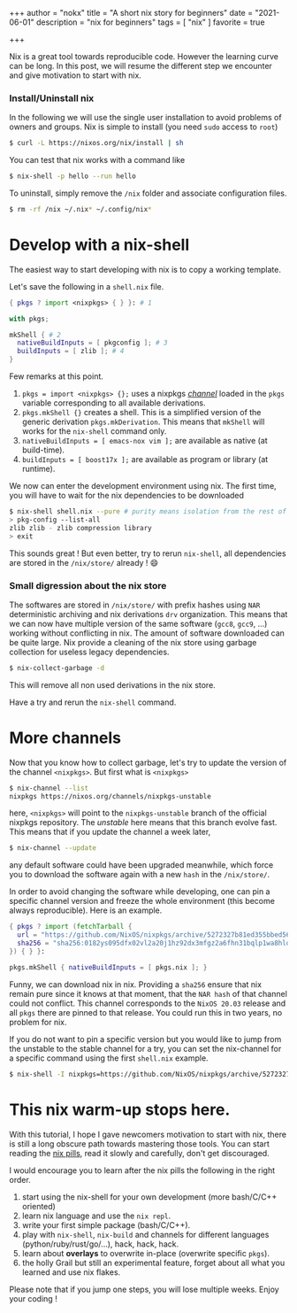 +++
author = "nokx"
title = "A short nix story for beginners"
date = "2021-06-01"
description = "nix for beginners"
tags = [ "nix" ]
favorite = true

+++


Nix is a great tool towards reproducible code. However the learning curve can be long. In this post, we will resume the different step we encounter and give motivation to start with nix.

### Install/Uninstall nix

In the following we will use the single user installation to avoid problems of owners and groups. Nix is simple to install (you need `sudo` access to `root`)

```bash
$ curl -L https://nixos.org/nix/install | sh
```

You can test that nix works with a command like 

```bash
$ nix-shell -p hello --run hello
```

To uninstall, simply remove the `/nix` folder and associate configuration files.

 ```bash
 $ rm -rf /nix ~/.nix* ~/.config/nix*
 ```

# Develop with a nix-shell

The easiest way to start developing with nix is to copy a working template.

Let's save the following in a `shell.nix` file.

```nix
{ pkgs ? import <nixpkgs> { } }: # 1

with pkgs;

mkShell { # 2
  nativeBuildInputs = [ pkgconfig ]; # 3
  buildInputs = [ zlib ]; # 4
}
```

Few remarks at this point.

1. `pkgs = import <nixpkgs> {};` uses a nixpkgs [_channel_](#more-channels) loaded in the `pkgs` variable corresponding to all available derivations.
2. `pkgs.mkShell {}` creates a shell. This is a simplified version of the generic derivation `pkgs.mkDerivation`. This means that `mkShell` will works for the `nix-shell` command only.
3. `nativeBuildInputs = [ emacs-nox vim ];` are available as native (at build-time).
4. `buildInputs = [ boost17x ];` are available as program or library (at runtime). 

We now can enter the development environment using nix. The first time, you will have to wait for the nix dependencies to be downloaded

```bash
$ nix-shell shell.nix --pure # purity means isolation from the rest of the system
> pkg-config --list-all
zlib zlib - zlib compression library
> exit
```

This sounds great ! But even better, try to rerun `nix-shell`, all dependencies are stored in the `/nix/store/`  already ! :smile:

### Small digression about the nix store

The softwares are stored in `/nix/store/` with prefix hashes using `NAR` deterministic archiving and nix derivations `drv` organization. This means that we can now have multiple version of the same software (`gcc8`, `gcc9`, ...) working without conflicting in nix. The amount of software downloaded can be quite large. Nix provide a cleaning of the nix store using garbage collection for useless legacy dependencies.

```bash
$ nix-collect-garbage -d
```

This will remove all non used derivations in the nix store.

Have a try and rerun the `nix-shell` command.

# More channels

Now that you know how to collect garbage, let's try to update the version of the channel `<nixpkgs>`. But first what is `<nixpkgs>`

```bash
$ nix-channel --list
nixpkgs https://nixos.org/channels/nixpkgs-unstable
```

here, `<nixpkgs>` will point to the `nixpkgs-unstable` branch of the official nixpkgs repository. The _unstable_ here means that this branch evolve fast. This means that if you update the channel a week later, 

```bash
$ nix-channel --update
```

any default software could have been upgraded meanwhile, which force you to download the software again with a new `hash` in the `/nix/store/`.

In order to avoid changing the software while developing, one can pin a specific channel version and freeze the whole environment (this become always reproducible). Here is an example.

```nix
{ pkgs ? import (fetchTarball {
  url = "https://github.com/NixOS/nixpkgs/archive/5272327b81ed355bbed5659b8d303cf2979b6953.tar.gz";
  sha256 = "sha256:0182ys095dfx02vl2a20j1hz92dx3mfgz2a6fhn31bqlp1wa8hlq";
}) { } }:

pkgs.mkShell { nativeBuildInputs = [ pkgs.nix ]; }
```

Funny, we can download nix in nix. Providing a `sha256` ensure that nix remain pure since it knows at that moment, that the `NAR hash` of that channel could not conflict. This channel corresponds to the `NixOS 20.03` release and all `pkgs` there are pinned to that release. You could run this in two years, no problem for nix.



If you do not want to pin a specific version but you would like to jump from the unstable to the stable channel for a try, you can set the nix-channel for a specific command using the first `shell.nix` example.

```bash
$ nix-shell -I nixpkgs=https://github.com/NixOS/nixpkgs/archive/5272327b81ed355bbed5659b8d303cf2979b6953.tar.gz
```



# This nix warm-up stops here.

With this tutorial, I hope I gave newcomers motivation to start with nix, there is still a long obscure path towards mastering those tools. You can start reading the [nix pills](https://nixos.org/guides/nix-pills/), read it slowly and carefully, don't get discouraged.

I would encourage you to learn after the nix pills the following in the right order.

1. start using the nix-shell for your own development (more bash/C/C++ oriented)
2. learn nix language and use the `nix repl`.
3. write your first simple package (bash/C/C++).
4. play with `nix-shell`, `nix-build` and channels for different languages (python/ruby/rust/go/...), hack, hack, hack.
5. learn about __overlays__ to overwrite in-place (overwrite specific `pkgs`).
6. the holly Grail but still an experimental feature, forget about all what you learned and use nix flakes.

Please note that if you jump one steps, you will lose multiple weeks. Enjoy your coding !

